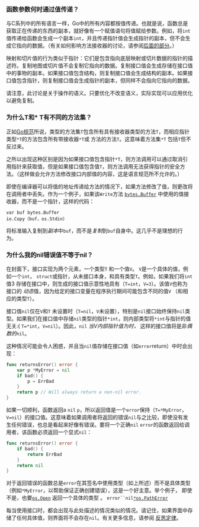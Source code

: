 ### 函数参数何时通过值传递？

与C系列中的所有语言一样，Go中的所有内容都按值传递。也就是说，函数总是获取正在传递的东西的副本，就好像有一个赋值语句将值赋给参数。例如，将`int`值传递给函数会生成一个副本`int`，并且传递指针值会生成指针的副本，但不会生成它指向的数据。（有关如何影响方法接收器的讨论，请参阅[后面的部分](http://docs.studygolang.com/doc/faq#methods_on_values_or_pointers)。）

映射和切片值的行为类似于指针：它们是包含指向底层映射或切片数据的指针的描述符。复制地图或切片值不会复制它指向的数据。复制接口值会生成存储在接口值中的事物的副本。如果接口值包含结构，则复制接口值会生成结构的副本。如果接口值包含指针，则复制接口值会生成指针的副本，但同样不会指向它指向的数据。

请注意，此讨论是关于操作的语义。只要优化不改变语义，实际实现可以应用优化以避免复制。

### 为什么T和* T有不同的方法集？

正如[Go规范](http://docs.studygolang.com/ref/spec#Types)所说，类型的方法集`T`包含所有具有接收器类型的方法`T`，而相应指针类型`*T`的方法包含所有带接收器`*T`或 方法的方法`T`。这意味着方法集`*T` 包括`T`但不反过来。

之所以出现这种区别是因为如果接口值包含指针`*T`，则方法调用可以通过取消引用指针来获取值，但是如果接口值包含值`T`，则方法调用无法获得指针的安全方法。（这样做会允许方法修改接口内部值的内容，这是语言规范所不允许的。）

即使在编译器可以将值的地址传递给方法的情况下，如果方法修改了值，则更改将在调用者中丢失。作为一个例子，如果该`Write`方法 [`bytes.Buffer`](http://docs.studygolang.com/pkg/bytes/#Buffer) 中使用的值接收器，而不是一个指针，这样的代码：

```
var buf bytes.Buffer
io.Copy（buf，os.Stdin）
```

将标准输入复制到*副本*中`buf`，而不是*复制*到`buf`自身中。这几乎不是理想的行为。

### 为什么我的nil错误值不等于nil？

在封面下，接口实现为两个元素，一个类型`T` 和一个值`V`。 `V`是一个具体的值，例如一个`int`， `struct`或指针，从未接口本身，和具有类型`T`。例如，如果我们将`int`值3 存储在接口中，则生成的接口值示意性地具有（`T=int`，`V=3`）。该值`V`也称为接口的 *动态*值，因为给定的接口变量在程序执行期间可能包含不同的值`V` （和相应的类型`T`）。

接口值`nil`仅在`V`和`T` 未设置时（`T=nil`，`V`未设置），特别是`nil`接口始终保持`nil`类型。如果我们在接口值中存储`nil`类型的指针`*int`，则内部类型将`*int`与指针的值无关:( `T=*int`，`V=nil`）。因此，`nil` *当V内部指针值为时，* 这样的接口值将是非*偶数的*`nil`。

这种情况可能会令人困惑，并且当`nil`值存储在接口值（如`error`return）中时会出现：

```go
func returnsError() error {
	var p *MyError = nil
	if bad() {
		p = ErrBad
	}
	return p // Will always return a non-nil error.
}
```

如果一切顺利，函数返回a `nil` `p`，所以返回值是一个`error`保持（`T=*MyError`，`V=nil`）的接口值。这意味着如果调用者将返回的错误`nil`与之比较，即使没有发生任何错误，也总是看起来好像有错误。要将一个正确`nil` `error`的函数返回给调用者，该函数必须返回一个显式`nil`：

```go
func returnsError() error {
	if bad() {
		return ErrBad
	}
	return nil
}
```

对于返回错误的函数总是`error`在其签名中使用类型（如上所述）而不是具体类型（例如`*MyError`，以帮助保证正确创建错误），这是一个好主意。举个例子， 即使不是，也要[`os.Open`](http://docs.studygolang.com/pkg/os/#Open) 返回一个具体的类型 。 `error``nil`[`*os.PathError`](http://docs.studygolang.com/pkg/os/#PathError)

每当使用接口时，都会出现与此处描述的情况类似的情况。请记住，如果界面中存储了任何具体值，则界面将不会存在`nil`。有关更多信息，请参阅 [反思定律](http://docs.studygolang.com/doc/articles/laws_of_reflection.html)。